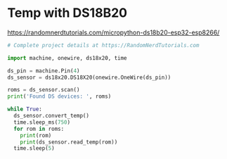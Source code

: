 # Temp with DS18B20

https://randomnerdtutorials.com/micropython-ds18b20-esp32-esp8266/

```py
# Complete project details at https://RandomNerdTutorials.com

import machine, onewire, ds18x20, time

ds_pin = machine.Pin(4)
ds_sensor = ds18x20.DS18X20(onewire.OneWire(ds_pin))

roms = ds_sensor.scan()
print('Found DS devices: ', roms)

while True:
  ds_sensor.convert_temp()
  time.sleep_ms(750)
  for rom in roms:
    print(rom)
    print(ds_sensor.read_temp(rom))
  time.sleep(5)
  ```
